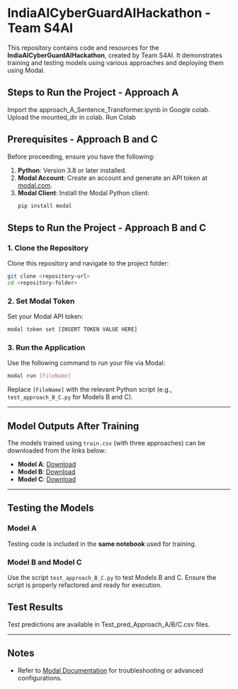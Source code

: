 # IndiaAICyberGuardAIHackathon - Team S4AI

This repository contains code and resources for the **IndiaAICyberGuardAIHackathon**, created by Team S4AI. It demonstrates training and testing models using various approaches and deploying them using Modal.

## Steps to Run the Project - Approach A

Import the approach_A_Sentence_Transformer.ipynb in Google colab. Upload the mounted_dir in colab. Run Colab

## Prerequisites - Approach B and C

Before proceeding, ensure you have the following:

1. **Python**: Version 3.8 or later installed.
2. **Modal Account**: Create an account and generate an API token at [modal.com](https://modal.com).
3. **Modal Client**: Install the Modal Python client:
   ```bash
   pip install modal
   ```

## Steps to Run the Project - Approach B and C

### 1. Clone the Repository

Clone this repository and navigate to the project folder:

```bash
git clone <repository-url>
cd <repository-folder>
```

### 2. Set Modal Token

Set your Modal API token:

```bash
modal token set [INSERT TOKEN VALUE HERE]
```

### 3. Run the Application

Use the following command to run your file via Modal:

```bash
modal run [FileName]
```

Replace `[FileName]` with the relevant Python script (e.g., `test_approach_B_C.py` for Models B and C).

---

## Model Outputs After Training

The models trained using `train.csv` (with three approaches) can be downloaded from the links below:

- **Model A**: [Download](https://drive.google.com/file/d/1-LG9rGpjYR6OBZ6NMBYRv2azNg50jGC2/view?usp=sharing)
- **Model B**: [Download](https://drive.google.com/file/d/1IOqK0LXF_pcyu6Ioou-WrCVCDLo-Muqk/view?usp=sharing)
- **Model C**: [Download](https://drive.google.com/file/d/1qEZEdUeSMOhoEIujnHZleJjv3RuLo75w/view?usp=sharing)

---

## Testing the Models

### Model A

Testing code is included in the **same notebook** used for training.

### Model B and Model C

Use the script `test_approach_B_C.py` to test Models B and C. Ensure the script is properly refactored and ready for execution.

## Test Results

Test predictions are available in Test_pred_Approach_A/B/C.csv files.

---

## Notes

- Refer to [Modal Documentation](https://modal.com/docs) for troubleshooting or advanced configurations.
